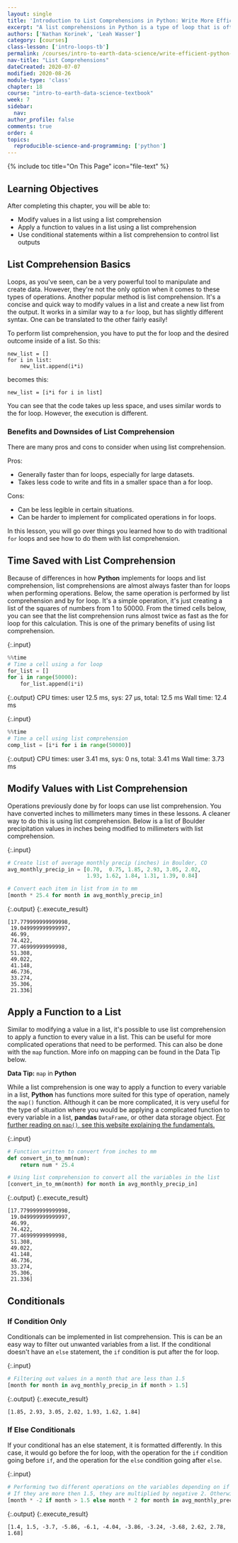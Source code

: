 ```yaml
---
layout: single
title: 'Introduction to List Comprehensions in Python: Write More Efficient Loops'
excerpt: "A list comprehensions in Python is a type of loop that is often faster than traditional loops. Learn how to create list comprehensions to automate data tasks in Python."
authors: ['Nathan Korinek', 'Leah Wasser']
category: [courses]
class-lesson: ['intro-loops-tb']
permalink: /courses/intro-to-earth-data-science/write-efficient-python-code/loops/list-comprehensions
nav-title: "List Comprehensions"
dateCreated: 2020-07-07
modified: 2020-08-26
module-type: 'class'
chapter: 18
course: "intro-to-earth-data-science-textbook"
week: 7
sidebar:
  nav:
author_profile: false
comments: true
order: 4
topics:
  reproducible-science-and-programming: ['python']
---
```

{% include toc title="On This Page" icon="file-text" %}

<div class='notice--success' markdown="1">

## <i class="fa fa-graduation-cap" aria-hidden="true"></i> Learning Objectives

After completing this chapter, you will be able to:

* Modify values in a list using a list comprehension
* Apply a function to values in a list using a list comprehension
* Use conditional statements within a list comprehension to control list outputs
 
</div>

## List Comprehension Basics
Loops, as you've seen, can be a very powerful tool to manipulate and create data. 
However, they're not the only option when it comes to these types of operations. 
Another popular method is list comprehension. It's a concise and quick way to modify 
values in a list and create a new list from the output. It works in a similar way to 
a `for` loop, but has slightly different syntax. One can be translated to the other fairly 
easily! 

To perform list comprehension, you have to put the for loop and the desired outcome inside 
of a list. So this:

```
new_list = []
for i in list:
    new_list.append(i*i)
```
becomes this:
```
new_list = [i*i for i in list]
```

You can see that the code takes up less space, and uses similar words to the for loop. 
However, the execution is different.

### Benefits and Downsides of List Comprehension
There are many pros and cons to consider when using list comprehension. 

Pros: 
* Generally faster than for loops, especially for large datasets.
* Takes less code to write and fits in a smaller space than a for loop.

Cons:
* Can be less legible in certain situations.
* Can be harder to implement for complicated operations in for loops. 

In this lesson, you will go over things you learned how to do with traditional `for` 
loops and see how to do them with list comprehension. 

## Time Saved with List Comprehension

Because of differences in how **Python** implements for loops and list comprehension, 
list comprehensions are almost always faster than for loops when performing operations. 
Below, the same operation is performed by list comprehension and by for loop. It's a simple 
operation, it's just creating a list of the squares of numbers from 1 to 50000. From the 
timed cells below, you can see that the list comprehension runs almost twice as fast as the 
for loop for this calculation. This is one of the primary benefits of using list 
comprehension.  

{:.input}
```python
%%time
# Time a cell using a for loop
for_list = []
for i in range(50000):
    for_list.append(i*i)
```

{:.output}
    CPU times: user 12.5 ms, sys: 27 µs, total: 12.5 ms
    Wall time: 12.4 ms



{:.input}
```python
%%time
# Time a cell using list comprehension
comp_list = [i*i for i in range(50000)]
```

{:.output}
    CPU times: user 3.41 ms, sys: 0 ns, total: 3.41 ms
    Wall time: 3.73 ms



## Modify Values with List Comprehension

Operations previously done by for loops can use list comprehension. You have 
converted inches to millimeters many times in these lessons. A cleaner way to 
do this is using list comprehension. Below is a list of Boulder precipitation 
values in inches being modified to millimeters with list comprehension.

{:.input}
```python
# Create list of average monthly precip (inches) in Boulder, CO
avg_monthly_precip_in = [0.70,  0.75, 1.85, 2.93, 3.05, 2.02, 
                         1.93, 1.62, 1.84, 1.31, 1.39, 0.84]

# Convert each item in list from in to mm
[month * 25.4 for month in avg_monthly_precip_in]
```

{:.output}
{:.execute_result}



    [17.779999999999998,
     19.049999999999997,
     46.99,
     74.422,
     77.46999999999998,
     51.308,
     49.022,
     41.148,
     46.736,
     33.274,
     35.306,
     21.336]





## Apply a Function to a List

Similar to modifying a value in a list, it's possible to use list comprehension 
to apply a function to every value in a list. This can be useful for more complicated 
operations that need to be performed. This can also be done with the `map` function. 
More info on mapping can be found in the Data Tip below.

<div class='notice--success alert alert-info' markdown="1">

<i class="fa fa-star"></i> **Data Tip:** `map` in **Python**

While a list comprehension is one way to apply a function to every variable in a list, **Python** has functions more suited for this type of operation, namely the `map()` function. Although it can be more complicated, it is very useful for the type of situation where you would be applying a complicated function to every variable in a list, **pandas** `DataFrame`, or other data storage object. [For further reading on `map()`, see this website explaining the fundamentals.](https://www.geeksforgeeks.org/python-map-function/)

</div>

{:.input}
```python
# Function written to convert from inches to mm
def convert_in_to_mm(num):
    return num * 25.4

# Using list comprehension to convert all the variables in the list
[convert_in_to_mm(month) for month in avg_monthly_precip_in]
```

{:.output}
{:.execute_result}



    [17.779999999999998,
     19.049999999999997,
     46.99,
     74.422,
     77.46999999999998,
     51.308,
     49.022,
     41.148,
     46.736,
     33.274,
     35.306,
     21.336]





## Conditionals

### If Condition Only

Conditionals can be implemented in list comprehension. This is can be an easy way 
to filter out unwanted variables from a list. If the conditional doesn't have an 
`else` statement, the `if` condition is put after the for loop.

{:.input}
```python
# Filtering out values in a month that are less than 1.5
[month for month in avg_monthly_precip_in if month > 1.5]
```

{:.output}
{:.execute_result}



    [1.85, 2.93, 3.05, 2.02, 1.93, 1.62, 1.84]





### If Else Conditionals

If your conditional has an else statement, it is formatted differently. In this 
case, it would go before the for loop, with the operation for the `if` condition 
going before `if`, and the operation for the `else` condition going after `else`. 

{:.input}
```python
# Performing two different operations on the variables depending on if they are more or less than 1.5. 
# If they are more then 1.5, they are multiplied by negative 2. Otherwise, they are multiplied by positive 2. 
[month * -2 if month > 1.5 else month * 2 for month in avg_monthly_precip_in]
```

{:.output}
{:.execute_result}



    [1.4, 1.5, -3.7, -5.86, -6.1, -4.04, -3.86, -3.24, -3.68, 2.62, 2.78, 1.68]




